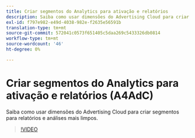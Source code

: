 ```yaml
---
title: Criar segmentos do Analytics para ativação e relatórios
description: Saiba como usar dimensões do Advertising Cloud para criar segmentos para relatórios e análises mais limpos.
exl-id: f797e982-e49d-4038-982e-f2635e56591b
translation-type: tm+mt
source-git-commit: 572041c0573f651405c5daa269c5433326db0814
workflow-type: tm+mt
source-wordcount: '46'
ht-degree: 0%

---
```


# Criar segmentos do Analytics para ativação e relatórios (A4AdC)

Saiba como usar dimensões do Advertising Cloud para criar segmentos para relatórios e análises mais limpos.

>[!VIDEO](https://video.tv.adobe.com/v/33916)
